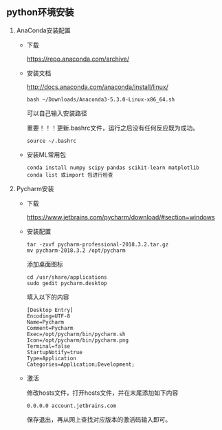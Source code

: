 ## python环境安装

1. AnaConda安装配置

   * 下载

     https://repo.anaconda.com/archive/

   * 安装文档

     http://docs.anaconda.com/anaconda/install/linux/

     ```shell
     bash ~/Downloads/Anaconda3-5.3.0-Linux-x86_64.sh
     ```

     可以自己输入安装路径

     重要！！！更新.bashrc文件，运行之后没有任何反应既为成功。

     ``` shell
     source ~/.bashrc
     ```

   * 安装ML常用包

     ``` shell
     conda install numpy scipy pandas scikit-learn matplotlib
     conda list 或import 包进行检查
     ```


2. Pycharm安装

   * 下载

     https://www.jetbrains.com/pycharm/download/#section=windows

   * 安装配置

     ``` shell
     tar -zxvf pycharm-professional-2018.3.2.tar.gz
     mv pycharm-2018.3.2 /opt/pycharm
     ```

     添加桌面图标

     ``` shell
     cd /usr/share/applications
     sudo gedit pycharm.desktop
     ```

     填入以下的内容

     ``` shell
     [Desktop Entry]
     Encoding=UTF-8
     Name=Pycharm
     Comment=Pycharm
     Exec=/opt/pycharm/bin/pycharm.sh
     Icon=/opt/pycharm/bin/pycharm.png
     Terminal=false
     StartupNotify=true
     Type=Application
     Categories=Application;Development;
     ```

   * 激活

     修改hosts文件，打开hosts文件，并在末尾添加如下内容

     ``` shell
     0.0.0.0 account.jetbrains.com
     ```

     保存退出，再从网上查找对应版本的激活码输入即可。


